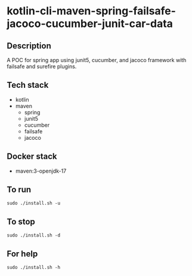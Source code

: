 # kotlin-cli-maven-spring-failsafe-jacoco-cucumber-junit-car-data

## Description
A POC for spring app using junit5, cucumber,
and jacoco framework with failsafe and surefire plugins.

## Tech stack
- kotlin
- maven
  - spring
  - junit5
  - cucumber
  - failsafe
  - jacoco

## Docker stack
- maven:3-openjdk-17

## To run
`sudo ./install.sh -u`

## To stop
`sudo ./install.sh -d`

## For help
`sudo ./install.sh -h`
